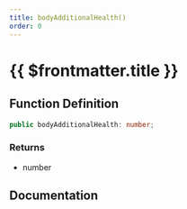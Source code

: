 ```yaml
---
title: bodyAdditionalHealth()
order: 0
---
```


# {{ $frontmatter.title }}

## Function Definition

```ts
public bodyAdditionalHealth: number;
```

### Returns

* number

## Documentation

<!--@include: ./parts/bodyAdditionalHealth.md-->
